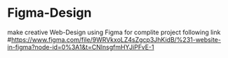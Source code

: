 # Figma-Design
make creative Web-Design using Figma 
for complite project following link 
#https://www.figma.com/file/9WRVkxoLZ4sZgcp3JhKidB/%231-website-in-figma?node-id=0%3A1&t=CNlnsgfmHYJiPFvE-1
